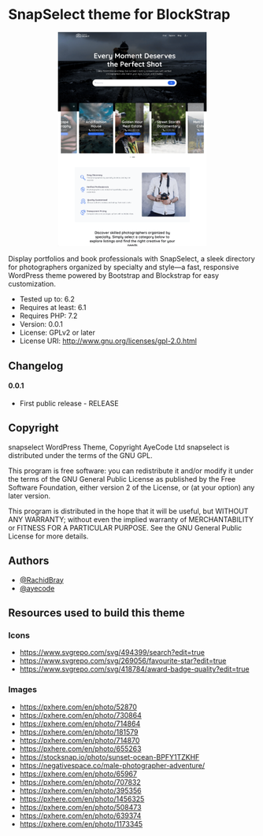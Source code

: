 # SnapSelect theme for BlockStrap

<p align="center">
  <img src="screenshot.png" width=60%> 
  <br>
</p>
Display portfolios and book professionals with SnapSelect, a sleek directory for photographers organized by specialty and style—a fast, responsive WordPress theme powered by Bootstrap and Blockstrap for easy customization.

- Tested up to: 6.2
- Requires at least: 6.1
- Requires PHP: 7.2
- Version: 0.0.1
- License: GPLv2 or later
- License URI: http://www.gnu.org/licenses/gpl-2.0.html

## Changelog

#### 0.0.1

- First public release - RELEASE

## Copyright

snapselect WordPress Theme, Copyright AyeCode Ltd
snapselect is distributed under the terms of the GNU GPL.

This program is free software: you can redistribute it and/or modify
it under the terms of the GNU General Public License as published by
the Free Software Foundation, either version 2 of the License, or
(at your option) any later version.

This program is distributed in the hope that it will be useful,
but WITHOUT ANY WARRANTY; without even the implied warranty of
MERCHANTABILITY or FITNESS FOR A PARTICULAR PURPOSE. See the
GNU General Public License for more details.

## Authors

- [@RachidBray](https://www.github.com/RachidBray)
- [@ayecode](https://www.github.com/ayecode)

## Resources used to build this theme

### Icons
- https://www.svgrepo.com/svg/494399/search?edit=true
- https://www.svgrepo.com/svg/269056/favourite-star?edit=true
- https://www.svgrepo.com/svg/418784/award-badge-quality?edit=true


### Images

- https://pxhere.com/en/photo/52870
- https://pxhere.com/en/photo/730864
- https://pxhere.com/en/photo/714864
- https://pxhere.com/en/photo/181579
- https://pxhere.com/en/photo/714870
- https://pxhere.com/en/photo/655263
- https://stocksnap.io/photo/sunset-ocean-BPFY1TZKHF
- https://negativespace.co/male-photographer-adventure/
- https://pxhere.com/en/photo/65967
- https://pxhere.com/en/photo/707832
- https://pxhere.com/en/photo/395356
- https://pxhere.com/en/photo/1456325
- https://pxhere.com/en/photo/508473
- https://pxhere.com/en/photo/639374
- https://pxhere.com/en/photo/1173345


